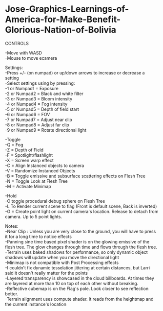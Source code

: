 # Jose-Graphics-Learnings-of-America-for-Make-Benefit-Glorious-Nation-of-Bolivia

CONTROLS

-Move with WASD  
-Mouse to move ecamera  

Settings:  
-Press +/- (on numpad) or up/down arrows to increase or decrease a setting  
-Select settings using by pressing:  
	-1 or Numpad1 = Exposure  
	-2 or Numpad2 = Black and white filter  
	-3 or Numpad3 = Bloom intensity  
	-4 or Numpad4 = Fog intensity  
	-5 or Numpad5 = Depth of field start  
	-6 or Numpad6 = FOV  
	-7 or Numpad7 = Adjust near clip   
	-8 or Numpad8 = Adjust far clip  
	-9 or Numpad9 = Rotate directional light   
	
-Toggle  
	-Q = Fog  
	-Z = Depth of Field  
	-F = Spotlight/flashlight  
	-X = Screen warp effect  
	-C = Align Instanced objects to camera  
	-V = Randomize Instanced Objects  
	-B = Toggle emissive and subsurface scattering effects on Flesh Tree  
	-N = Toggle Look at Flesh Tree  
	-M = Activate Minimap  
	
	
-Hold  
	-O toggle procedural debug sphere on Flesh Tree  
	-L To Render current scene to flag (Front is default scene, Back is inverted)  
	-G = Create point light on current camera's location. Release to detach from camera. Up to 5 point lights.  
	
Notes:  
	-Near Clip : Unless you are very close to the ground, you will have to press it for a long time to notice effects  
	-Panning sine time based pixel shader is on the glowing emissive of the flesh tree. The glow changes through time and flows through the flesh tree.  
	-Terrain uses baked shadows for performance, so only dynamic object shadows will update when you move the directional light  
	-Minimap is not compatible with Post Processing effects   
	-I couldn't fix dynamic tesselation jittering at certain distances, but Larri said it doesn't really matter for the points  
	-Layered transparency is showcased in the cloud billboards. At times they are layered at more than 10 on top of each other without breaking.  
	-Reflective cubemap is on the Flag's pole. Look closer to see reflection better.  
	-Terrain alignment uses compute shader. It reads from the heightmap and the current instance's location   
	